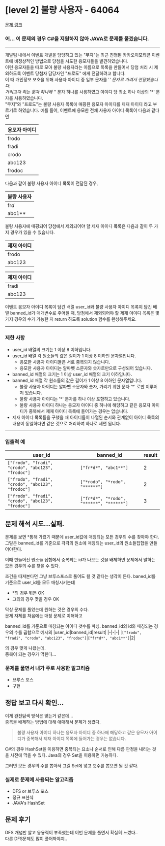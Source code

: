 # [level 2] 불량 사용자 - 64064
[문제 링크](https://school.programmers.co.kr/learn/courses/30/lessons/64064)  
### 어... 이 문제의 경우 C#을 지원하지 않아 JAVA로 문제를 풀겠습니다.

---

개발팀 내에서 이벤트 개발을 담당하고 있는 "무지"는 최근 진행된 카카오이모티콘 이벤트에 비정상적인 방법으로 당첨을 시도한 응모자들을 발견하였습니다.  
이런 응모자들을 따로 모아 불량 사용자라는 이름으로 목록을 만들어서 당첨 처리 시 제외하도록 이벤트 당첨자 담당자인 "프로도" 에게 전달하려고 합니다.  
이 때 개인정보 보호을 위해 사용자 아이디 중 일부 문자를 '*' 문자로 가려서 전달했습니다.  
가리고자 하는 문자 하나에 '*' 문자 하나를 사용하였고 아이디 당 최소 하나 이상의 '*' 문자를 사용하였습니다.  
"무지"와 "프로도"는 불량 사용자 목록에 매핑된 응모자 아이디를 제재 아이디 라고 부르기로 하였습니다.
예를 들어, 이벤트에 응모한 전체 사용자 아이디 목록이 다음과 같다면  

|응모자 아이디|
|-|
|frodo|
|fradi|
|crodo|
|abc123|
|frodoc|  

다음과 같이 불량 사용자 아이디 목록이 전달된 경우,

|불량 사용자|
|-|
|fr*d*|
|abc1**|

불량 사용자에 매핑되어 당첨에서 제외되어야 할 제재 아이디 목록은 다음과 같이 두 가지 경우가 있을 수 있습니다.

|제재 아이디|
|-|
|frodo|
|abc123|

|제재 아이디|
|-|
|fradi|
|abc123|

이벤트 응모자 아이디 목록이 담긴 배열 user_id와 불량 사용자 아이디 목록이 담긴 배열 banned_id가 매개변수로 주어질 때, 당첨에서 제외되어야 할 제재 아이디 목록은 몇가지 경우의 수가 가능한 지 return 하도록 solution 함수를 완성해주세요.  

---
### 제한 사항  
 - user_id 배열의 크기는 1 이상 8 이하입니다.
 - user_id 배열 각 원소들의 값은 길이가 1 이상 8 이하인 문자열입니다.
   - 응모한 사용자 아이디들은 서로 중복되지 않습니다.
   - 응모한 사용자 아이디는 알파벳 소문자와 숫자로만으로 구성되어 있습니다.
 - banned_id 배열의 크기는 1 이상 user_id 배열의 크기 이하입니다.
 - banned_id 배열 각 원소들의 값은 길이가 1 이상 8 이하인 문자열입니다.
   - 불량 사용자 아이디는 알파벳 소문자와 숫자, 가리기 위한 문자 '*' 로만 이루어져 있습니다.
   - 불량 사용자 아이디는 '*' 문자를 하나 이상 포함하고 있습니다.
   - 불량 사용자 아이디 하나는 응모자 아이디 중 하나에 해당하고 같은 응모자 아이디가 중복해서 제재 아이디 목록에 들어가는 경우는 없습니다.
 - 제재 아이디 목록들을 구했을 때 아이디들이 나열된 순서와 관계없이 아이디 목록의 내용이 동일하다면 같은 것으로 처리하여 하나로 세면 됩니다.
---
### 입출력 예
|user_id|banned_id|result|
|-|-|-|
|`["frodo", "fradi", "crodo", "abc123", "frodoc"]`|`["fr*d*", "abc1**"]`|2|
|`["frodo", "fradi", "crodo", "abc123", "frodoc"]`|`["*rodo", "*rodo", "******"]`|2|
|`["frodo", "fradi", "crodo", "abc123", "frodoc"]`|`["fr*d*", "*rodo", "******", "******"]`|3|

## 문제 해석 시도...실패.

문제를 보면 *통해 가렸기 때문에 user_id값에 매칭되는 모든 경우의 수를 찾아야 한다.  
그말은 banned_id를 기준으로 각각의 원소에 매칭되는 user_id의 원소들집합을 만들어야한다.  

이때 만들어진 원소들 집합에서 중복되는 id가 나오는 것을 배제하면 문제에서 말하는 모든 경우의 수를 찾을 수 있다.

조건을 따져본다면 그냥 브루스포스로 풀어도 될 것 같다는 생각이 든다.
baned_id를 기준으로 user_id를 모두 매칭시키는데 
 - *의 경우 뭐든 OK
 - 그외의 경우 맞을 경우 OK

막상 문제를 풀었는데 원하는 것은 경우의 수다.  
문제 자체를 처음에는 매칭 문제로 이해하고  

banned_id를 기준으로 매칭되는 아이디 갯수를 파싱.
banned_id의 id와 매칭되는 경우의 수를 곱함으로
예시의
|user_id|banned_id|result|
|-|-|-|
|`["frodo", "fradi", "crodo", "abc123", "frodoc"]`|`["fr*d*", "abc1**"]`|2|

의 경우 맞게 나왔는데.  
중복이 되는 경우가 막힌다...  

### 문제를 풀면서 내가 주로 사용한 알고리즘
 - 브루스 포스
 - 구현

## 정답 보고 다시 확인...
이게 완전탐색 방식은 맞는거 같은데...   
중복을 배제하는 방법에 대해 애매해서 문제가 생겼다.  
> 불량 사용자 아이디 하나는 응모자 아이디 중 하나에 해당하고 같은 응모자 아이디가 중복해서 제재 아이디 목록에 들어가는 경우는 없습니다.  


C#의 경우 HashSet<T>을 이용하면 중복되는 요소나 순서로 인해 다름 판정을 내리는 것을 사전에 막을 수 있다.
Java의 경우 Set을 이용하면 가능하다.

그러면 모든 경우의 수를 뽑아서 그걸 Set에 넣고 갯수를 뽑으면 될 것 같다.




### 실제로 문제에 사용되는 알고리즘  
 - DFS or 브루스 포스
 - 정규 표현식
 - JAVA's HashSet<T>
  
## 문제 후기 

DFS 개념만 알고 응용력이 부족했는데 이번 문제를 풀면서 확실히 느꼈다..  
다른 DFS문제도 많이 풀어봐야지..  
